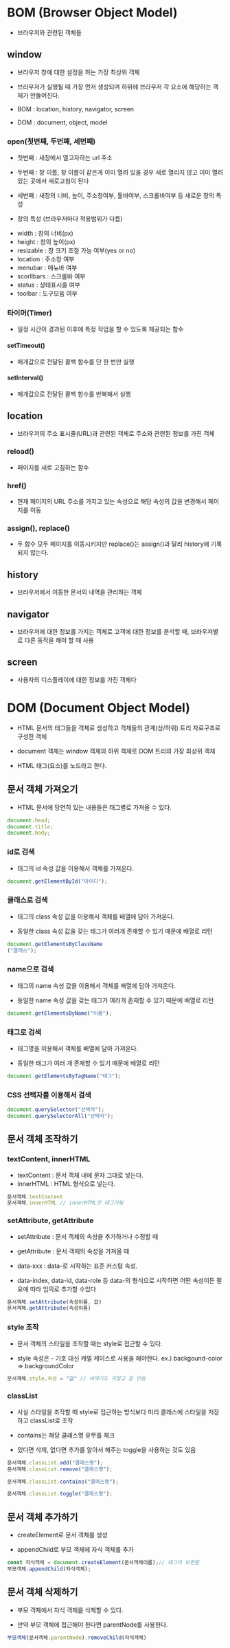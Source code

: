 # BOM (Browser Object Model)
<!--BOM은 자바스크립트가 브라우저를 제어하는 느낌-->
- 브라우저와 관련된 객체들

## window
- 브라우저 창에 대한 설정을 하는 가장 최상위 객체

- 브라우저가 실행될 때 가장 먼저 생성되며 하위에 브라우저 각 요소에 해당하는 객체가 만들어진다.

- BOM : location, history, navigator, screen

- DOM : document, object, model

### open(첫번째, 두번째, 세번째)

- 첫번째 : 새창에서 열고자하는 url 주소

- 두번째 : 창 이름, 창 이름이 같은게 이미 열려 있을 경우 새로 열리지 않고 이미 열려 있는 곳에서 새로고침이 된다

- 세번째 : 새창의 너비, 높이, 주소창여부, 툴바여부, 스크롤바여부 등 새로운 창의 특성

* 창의 특성 (브라우저마다 적용범위가 다름)

- width : 창의 너비(px)
- height : 창의 높이(px)
- resizable : 창 크기 조절 가능 여부(yes or no)
- location : 주소창 여부
- menubar : 메뉴바 여부
- scorllbars : 스크롤바 여부
- status : 상태표시줄 여부
- toolbar : 도구모음 여부

### 타이머(Timer)

- 일정 시간이 경과된 이후에 특정 작업을 할 수 있도록 제공되는 함수

#### setTimeout()

- 매개값으로 전달된 콜백 함수를 단 한 번만 실행

#### setInterval()

- 매개값으로 전달된 콜백 함수를 반복해서 실행

## location

- 브라우저의 주소 표시줄(URL)과 관련된 객체로 주소와 관련된 정보를 가진 객체

### reload()

- 페이지를 새로 고침하는 함수

### href()

- 현재 페이지의 URL 주소를 가지고 있는 속성으로 해당 속성의 값을 변경해서 페이지를 이동

### assign(), replace()

- 두 함수 모두 페이지를 이동시키지만 replace()는 assign()과 달리 history에 기록되지 않는다.

## history

- 브라우저에서 이동한 문서의 내역을 관리하는 객체

## navigator

- 브라우저에 대한 정보를 가지는 객체로 고객에 대한 정보를 분석할 때, 브라우저별로 다른 동작을 해야 할 때 사용

## screen

- 사용자의 디스플레이에 대한 정보를 가진 객체다

# DOM (Document Object Model)
<!-- DOM은 HTML 제어-->
- HTML 문서의 태그들을 객체로 생성하고 객체들의 관계(상/하위) 트리 자료구조로 구성한 객체

- document 객체는 window 객체의 하위 객체로 DOM 트리의 가장 최상위 객체

- HTML 태그(요소)를 노드라고 한다.

## 문서 객체 가져오기

- HTML 문서에 당연히 있는 내용들은 태그별로 가져올 수 있다.

```js
document.head;
document.title;
document.body;
```

### id로 검색

- 태그의 id 속성 값을 이용해서 객체를 가져온다.

```js
document.getElementById("아이디");
```

### 클래스로 검색

- 태그의 class 속성 값을 이용해서 객체를 배열에 담아 가져온다.

- 동일한 class 속성 값을 갖는 태그가 여러개 존재할 수 있기 때문에 배열로 리턴

```js
document.getElementsByClassName
("클래스");
```

### name으로 검색

- 태그의 name 속성 값을 이용해서 객체를 배열에 담아 가져온다.

- 동일한 name 속성 값을 갖는 태그가 여러개 존재할 수 있기 때문에 배열로 리턴

```js
document.getElementsByName("이름");
```

### 태그로 검색

- 태그명을 이용해서 객체를 배열에 담아 가져온다.

- 동일한 태그가 여러 개 존재할 수 있기 때문에 배열로 리턴

```js
document.getElementsByTagName("태그");

```


### CSS 선택자를 이용해서 검색 <!--이걸로 위에꺼 다 커버가능 강사님 픽-->

```js
document.querySelector("선택자");
document.querySelectorAll("선택자");
```

## 문서 객체 조작하기

### textContent, innerHTML

- textContent : 문서 객체 내에 문자 그대로 넣는다.
- innerHTML : HTML 형식으로 넣는다.

```js
문서객체.textContent
문서객체.innerHTML // innerHTML은 태그가됨
```

### setAttribute, getAttribute

- setAttribute : 문서 객체의 속성을 추가하거나 수정할 때

- getAttribute : 문서 객체의 속성을 가져올 때

- data-xxx : data-로 시작하는 표준 커스텀 속성.

- data-index, data-id, data-role 등 data-의 형식으로 시작하면 어떤 속성이든 필요에 따라 임의로 추가할 수있다

```js
문서객체.setAttribute(속성이름, 값)
문서객체.getAttribute(속성이름)
```

### style 조작

- 문서 객체의 스타일을 조작할 때는 style로 접근할 수 있다.

- style 속성은 - 기호 대신 캐멀 케이스로 사용을 해야한다.
    ex.) backgound-color => backgroundColor

```js
문서객체.style.속성 = "값" // 써먹기도 귀찮고 잘 안씀
```    

### classList

- 사실 스타일을 조작할 때 style로 접근하는 방식보다 미리 클래스에 스타일을 저장하고 classList로 조작

- contains는 해당 클래스명 유무를 체크

- 있다면 삭제, 없다면 추가를 알아서 해주는 toggle을 사용하는 것도 있음

```js
문서객체.classList.add("클래스명");
문서객체.classList.remove("클래스명");

문서객체.classList.contains("클래스명");

문서객체.classList.toggle("클래스명");
```

## 문서 객체 추가하기

- createElement로 문서 객체를 생성

- appendChild로 부모 객체에 자식 객체를 추가

```js
const 자식객체 = document.createElement(문서객체이름);// 태그라 보면됨
부모객체.appendChild(자식객체);
```

## 문서 객체 삭제하기

- 부모 객체에서 자식 객체를 삭제할 수 있다.

- 만약 부모 객체에 접근해야 한다면 parentNode를 사용한다.

```js
부모객체(문서객체.parentNode).removeChild(자식객체)
```